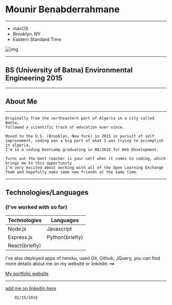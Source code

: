 # Mounir Benabderrahmane

---
* macOS 
* Brooklyn, NY
* Eastern Standard Time 

![img](https://upload.wikimedia.org/wikipedia/commons/thumb/b/bd/Bed-Stuy_in_the_Snow.jpg/640px-Bed-Stuy_in_the_Snow.jpg)

---

## BS (University of Batna) Environmental Engineering 2015

---

## About Me

---
    Originally from the northeastern part of Algeria in a city called Batna, 
    followed a scientific track of education ever since.
    
    Moved to the U.S. (Brooklyn, New York) in 2015 in pursuit of self improvement, coding was a big part of what I was trying to accomplish in algeria, 
    I'm in a coding bootcamp graduating in 08/2019 for Web Development.
    
    Turns out the best teacher is your self when it comes to coding, which brings me to this opportunity 
    I'm very excited about working with all of the Open Learning Exchange Team and hopefully make some new friends at the same time.
    
---
## Technologies/Languages 
### (I've worked with so far)


| Technologies  | Languages      | 
|---------------|----------------|
| Node.js       | Javascript     |
| Express.js    | Python(briefly)|
| React(briefly)| 

I've also deployed apps of heroku, used Git, Github, JQuery, you can find more details about me on my website or linkedin ==>

[My portfolio website](https://www.mounirb.com/)

---
    
 [add me on linkedin here](https://www.linkedin.com/in/mounir-benabderrahmane-16837814a/)
    
    
        02/15/2019
    
    
    

